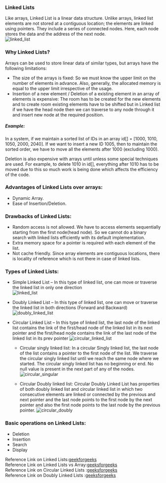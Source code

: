 ### Linked Lists

Like arrays, Linked List is a linear data structure. Unlike arrays, linked list elements are not stored at a contiguous location; the elements are linked using pointers. They include a series of connected nodes. Here, each node stores the data and the address of the next node.                             
![linked_list](https://user-images.githubusercontent.com/103468688/203477708-ae9d881a-1478-4f25-9379-44f048dabeae.JPG)

### Why Linked Lists? 
Arrays can be used to store linear data of similar types, but arrays have the following limitations:

- The size of the arrays is fixed: So we must know the upper limit on the number of elements in advance. Also, generally, the allocated memory is equal to the upper limit irrespective of the usage. 
- Insertion of a new element / Deletion of a existing element in an array of elements is expensive: The room has to be created for the new elements and to create room existing elements have to be shifted but in Linked list if we have the head node then we can traverse to any node through it and insert new node at the required position.
##### Example:                                       
In a system, if we maintain a sorted list of IDs in an array id[] = \[1000, 1010, 1050, 2000, 2040]. 
If we want to insert a new ID 1005, then to maintain the sorted order, we have to move all the elements after 1000 (excluding 1000). 

Deletion is also expensive with arrays until unless some special techniques are used. For example, to delete 1010 in id[], everything after 1010 has to be moved due to this so much work is being done which affects the efficiency of the code.
### Advantages of Linked Lists over arrays:
- Dynamic Array.
- Ease of Insertion/Deletion.
### Drawbacks of Linked Lists: 
- Random access is not allowed. We have to access elements sequentially starting from the first node(head node). So we cannot do a binary search with linked lists efficiently with its default implementation. 
- Extra memory space for a pointer is required with each element of the list. 
- Not cache friendly. Since array elements are contiguous locations, there is locality of reference which is not there in case of linked lists.
### Types of Linked Lists:
- Simple Linked List – In this type of linked list, one can move or traverse the linked list in only one direction                   
![linked_list](https://user-images.githubusercontent.com/103468688/203477708-ae9d881a-1478-4f25-9379-44f048dabeae.JPG)

- Doubly Linked List – In this type of linked list, one can move or traverse the linked list in both directions (Forward and Backward)                
![doubly_linked_list](https://user-images.githubusercontent.com/103468688/203480435-f1138e1c-3ce8-42a3-99d2-68512ed6b7d0.JPG)


- Circular Linked List – In this type of linked list, the last node of the linked list contains the link of the first/head node of the linked list in its next pointer and the first/head node contains the link of the last node of the linked list in its prev pointer
![circular_linked_list](https://user-images.githubusercontent.com/103468688/203480461-e3f9c5bd-a2ec-408f-8b62-2127713aec3b.JPG)
  - Circular singly linked list: In a circular Singly linked list, the last node of the list contains a pointer to the first node of the list. We traverse the circular singly linked list until we reach the same node where we started. The circular singly linked list has no beginning or end. No null value is present in the next part of any of the nodes. 
   ![circular_singular](https://user-images.githubusercontent.com/103468688/203480936-bfedb4ca-a14e-4d60-b9b8-c2e61ee67f27.JPG)

  - Circular Doubly linked list: Circular Doubly Linked List has properties of both doubly linked list and circular linked list in which two consecutive elements are linked or connected by the previous and next pointer and the last node points to the first node by the next pointer and also the first node points to the last node by the previous pointer.
  ![circular_doubly](https://user-images.githubusercontent.com/103468688/203481030-07b124a0-e3af-4cd1-92c5-79f1fb295fc6.JPG)


### Basic operations on Linked Lists:
- Deletion
- Insertion
- Search
- Display

Reference Link on Linked Lists:[geekforgeeks](https://www.geeksforgeeks.org/what-is-linked-list/)                            
Reference Link on Linked Lists vs Array:[geeksforgeeks](https://www.geeksforgeeks.org/linked-list-vs-array/)                          
Reference Link on Circular Linked Lists :[geeksforgeeks](https://www.geeksforgeeks.org/circular-linked-list/)                           
Reference Link on Doubly Linked Lists :[geeksforgeeks](https://www.geeksforgeeks.org/doubly-linked-list/)                            
